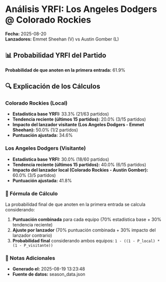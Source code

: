 # Análisis YRFI: Los Angeles Dodgers @ Colorado Rockies

**Fecha:** 2025-08-20  
**Lanzadores:** Emmet Sheehan (V) vs Austin Gomber (L)

## 📊 Probabilidad YRFI del Partido

**Probabilidad de que anoten en la primera entrada:** 61.9%

## 🔍 Explicación de los Cálculos

### Colorado Rockies (Local)
- **Estadística base YRFI:** 33.3% (21/63 partidos)
- **Tendencia reciente (últimos 15 partidos):** 20.0% (3/15 partidos)
- **Impacto del lanzador visitante (Los Angeles Dodgers - Emmet Sheehan):** 50.0% (1/2 partidos)
- **Puntuación ajustada:** 34.6%

### Los Angeles Dodgers (Visitante)
- **Estadística base YRFI:** 30.0% (18/60 partidos)
- **Tendencia reciente (últimos 15 partidos):** 40.0% (6/15 partidos)
- **Impacto del lanzador local (Colorado Rockies - Austin Gomber):** 60.0% (3/5 partidos)
- **Puntuación ajustada:** 41.8%

### 📝 Fórmula de Cálculo

La probabilidad final de que anoten en la primera entrada se calcula considerando:
1. **Puntuación combinada** para cada equipo (70% estadística base + 30% tendencia reciente)
2. **Ajuste por lanzador** (70% puntuación combinada + 30% impacto del lanzador contrario)
3. **Probabilidad final** considerando ambos equipos: `1 - ((1 - P_local) * (1 - P_visitante))`

### 📌 Notas Adicionales

- **Generado el:** 2025-08-19 13:23:48
- **Fuente de datos:** season_data.json
